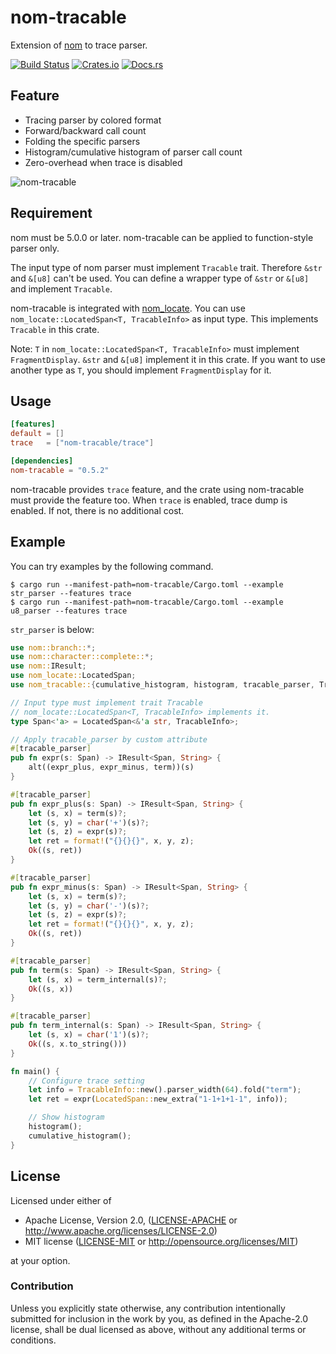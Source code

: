 # nom-tracable
Extension of [nom](https://github.com/Geal/nom) to trace parser.

[![Build Status](https://dev.azure.com/dalance/nom-tracable/_apis/build/status/dalance.nom-tracable?branchName=master)](https://dev.azure.com/dalance/nom-tracable/_build/latest?definitionId=1&branchName=master)
[![Crates.io](https://img.shields.io/crates/v/nom-tracable.svg)](https://crates.io/crates/nom-tracable)
[![Docs.rs](https://docs.rs/nom-tracable/badge.svg)](https://docs.rs/nom-tracable)

## Feature

* Tracing parser by colored format
* Forward/backward call count
* Folding the specific parsers
* Histogram/cumulative histogram of parser call count
* Zero-overhead when trace is disabled

![nom-tracable](https://user-images.githubusercontent.com/4331004/78225158-b8dc8480-7504-11ea-83ec-3111026313ba.png)


## Requirement

nom must be 5.0.0 or later.
nom-tracable can be applied to function-style parser only.

The input type of nom parser must implement `Tracable` trait.
Therefore `&str` and `&[u8]` can't be used.
You can define a wrapper type of `&str` or `&[u8]` and implement `Tracable`.

nom-tracable is integrated with [nom_locate](https://github.com/fflorent/nom_locate).
You can use `nom_locate::LocatedSpan<T, TracableInfo>` as input type.
This implements `Tracable` in this crate.

Note: `T` in `nom_locate::LocatedSpan<T, TracableInfo>` must implement `FragmentDisplay`.
`&str` and `&[u8]` implement it in this crate. If you want to use another type as `T`, you should implement `FragmentDisplay` for it.

## Usage

```Cargo.toml
[features]
default = []
trace   = ["nom-tracable/trace"]

[dependencies]
nom-tracable = "0.5.2"
```

nom-tracable provides `trace` feature, and the crate using nom-tracable must provide the feature too.
When `trace` is enabled, trace dump is enabled.
If not, there is no additional cost.

## Example

You can try examples by the following command.

```
$ cargo run --manifest-path=nom-tracable/Cargo.toml --example str_parser --features trace
$ cargo run --manifest-path=nom-tracable/Cargo.toml --example u8_parser --features trace
```

`str_parser` is below:

```rust
use nom::branch::*;
use nom::character::complete::*;
use nom::IResult;
use nom_locate::LocatedSpan;
use nom_tracable::{cumulative_histogram, histogram, tracable_parser, TracableInfo};

// Input type must implement trait Tracable
// nom_locate::LocatedSpan<T, TracableInfo> implements it.
type Span<'a> = LocatedSpan<&'a str, TracableInfo>;

// Apply tracable_parser by custom attribute
#[tracable_parser]
pub fn expr(s: Span) -> IResult<Span, String> {
    alt((expr_plus, expr_minus, term))(s)
}

#[tracable_parser]
pub fn expr_plus(s: Span) -> IResult<Span, String> {
    let (s, x) = term(s)?;
    let (s, y) = char('+')(s)?;
    let (s, z) = expr(s)?;
    let ret = format!("{}{}{}", x, y, z);
    Ok((s, ret))
}

#[tracable_parser]
pub fn expr_minus(s: Span) -> IResult<Span, String> {
    let (s, x) = term(s)?;
    let (s, y) = char('-')(s)?;
    let (s, z) = expr(s)?;
    let ret = format!("{}{}{}", x, y, z);
    Ok((s, ret))
}

#[tracable_parser]
pub fn term(s: Span) -> IResult<Span, String> {
    let (s, x) = term_internal(s)?;
    Ok((s, x))
}

#[tracable_parser]
pub fn term_internal(s: Span) -> IResult<Span, String> {
    let (s, x) = char('1')(s)?;
    Ok((s, x.to_string()))
}

fn main() {
    // Configure trace setting
    let info = TracableInfo::new().parser_width(64).fold("term");
    let ret = expr(LocatedSpan::new_extra("1-1+1+1-1", info));

    // Show histogram
    histogram();
    cumulative_histogram();
}
```

## License

Licensed under either of

 * Apache License, Version 2.0, ([LICENSE-APACHE](LICENSE-APACHE) or http://www.apache.org/licenses/LICENSE-2.0)
 * MIT license ([LICENSE-MIT](LICENSE-MIT) or http://opensource.org/licenses/MIT)

at your option.

### Contribution

Unless you explicitly state otherwise, any contribution intentionally
submitted for inclusion in the work by you, as defined in the Apache-2.0
license, shall be dual licensed as above, without any additional terms or
conditions.
